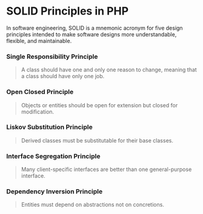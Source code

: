 # SOLID Principles in PHP

In software engineering, SOLID is a mnemonic acronym for five design principles intended to make software designs more understandable, flexible, and maintainable.

### Single Responsibility Principle
> A class should have one and only one reason to change, meaning that a class should have only one job.

### Open Closed Principle
> Objects or entities should be open for extension but closed for modification.

### Liskov Substitution Principle
> Derived classes must be substitutable for their base classes.

### Interface Segregation Principle
> Many client-specific interfaces are better than one general-purpose interface.

### Dependency Inversion Principle
> Entities must depend on abstractions not on concretions.

